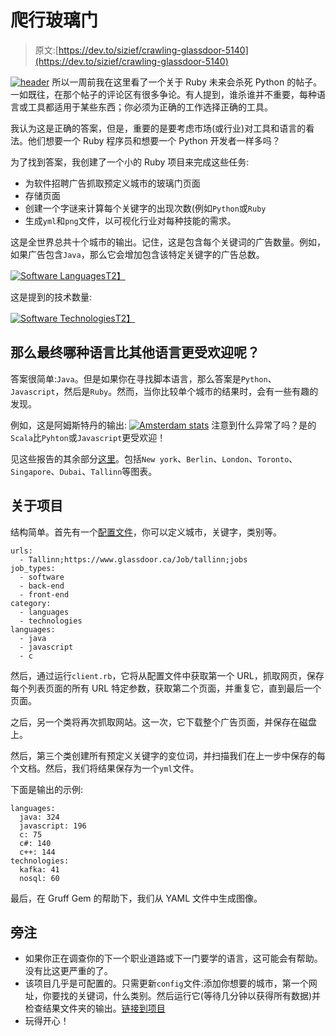 # 爬行玻璃门

> 原文:[https://dev.to/sizief/crawling-glassdoor-5140](https://dev.to/sizief/crawling-glassdoor-5140)

[![header](../Images/f2e2325188db0f6dbee151269f596014.png)](https://res.cloudinary.com/practicaldev/image/fetch/s--0ftMbrGm--/c_limit%2Cf_auto%2Cfl_progressive%2Cq_auto%2Cw_880/https://raw.githubusercontent.com/sizief/glassdoor-analyze/master/result/total-languages.png) 
所以一周前我在这里看了一个关于 Ruby 未来会杀死 Python 的帖子。一如既往，在那个帖子的评论区有很多争论。有人提到，谁杀谁并不重要，每种语言或工具都适用于某些东西；你必须为正确的工作选择正确的工具。

我认为这是正确的答案，但是，重要的是要考虑市场(或行业)对工具和语言的看法。他们想要一个 Ruby 程序员和想要一个 Python 开发者一样多吗？

为了找到答案，我创建了一个小的 Ruby 项目来完成这些任务:

*   为软件招聘广告抓取预定义城市的玻璃门页面
*   存储页面
*   创建一个字谜来计算每个关键字的出现次数(例如`Python`或`Ruby`
*   生成`yml`和`png`文件，以可视化行业对每种技能的需求。

这是全世界总共十个城市的输出。记住，这是包含每个关键词的广告数量。例如，如果广告包含`Java`，那么它会增加包含该特定关键字的广告总数。

[![Software Languages](../Images/24b6ddb783120af6278f8059140b34d1.png)T2】](https://res.cloudinary.com/practicaldev/image/fetch/s--kRJyjC8S--/c_limit%2Cf_auto%2Cfl_progressive%2Cq_auto%2Cw_880/https://github.com/sizief/glassdoor-analyze/blob/master/result/total-languages.png%3Fraw%3Dtrue)

这是提到的技术数量:

[![Software Technologies](../Images/2fd492e6af31fa8643b1e28812706ca3.png)T2】](https://res.cloudinary.com/practicaldev/image/fetch/s--dZjmpWPJ--/c_limit%2Cf_auto%2Cfl_progressive%2Cq_auto%2Cw_880/https://github.com/sizief/glassdoor-analyze/blob/master/result/total-technologies.png%3Fraw%3Dtrue)

## 那么最终哪种语言比其他语言更受欢迎呢？

答案很简单:`Java`。但是如果你在寻找脚本语言，那么答案是`Python`、`Javascript`，然后是`Ruby`。然而，当你比较单个城市的结果时，会有一些有趣的发现。

例如，这是阿姆斯特丹的输出:
[![Amsterdam stats](../Images/8e78ae0c7c8d43e9dd88d322f691a40a.png)](https://res.cloudinary.com/practicaldev/image/fetch/s--xo3G-GMD--/c_limit%2Cf_auto%2Cfl_progressive%2Cq_auto%2Cw_880/https://github.com/sizief/glassdoor-analyze/blob/master/result/amsterdam-languages.png%3Fraw%3Dtrue) 
注意到什么异常了吗？是的`Scala`比`Pyhton`或`Javascript`更受欢迎！

见这些报告的其余部分[这里](https://github.com/sizief/glassdoor-analyze/tree/master/result)。包括`New york`、`Berlin`、`London`、`Toronto`、`Singapore`、`Dubai`、`Tallinn`等图表。

## [](#about-the-project)关于项目

结构简单。首先有一个[配置文件](https://github.com/sizief/glassdoor-analyze/blob/master/config.yml)，你可以定义城市，关键字，类别等。

```
urls:
  - Tallinn;https://www.glassdoor.ca/Job/tallinn;jobs
job_types:  
  - software
  - back-end
  - front-end
category:
  - languages
  - technologies
languages:
  - java
  - javascript 
  - c 
```

然后，通过运行`client.rb`，它将从配置文件中获取第一个 URL，抓取网页，保存每个列表页面的所有 URL 特定参数，获取第二个页面，并重复它，直到最后一个页面。

之后，另一个类将再次抓取网站。这一次，它下载整个广告页面，并保存在磁盘上。

然后，第三个类创建所有预定义关键字的变位词，并扫描我们在上一步中保存的每个文档。然后，我们将结果保存为一个`yml`文件。

下面是输出的示例:

```
languages:
  java: 324
  javascript: 196
  c: 75
  c#: 140
  c++: 144
technologies:
  kafka: 41
  nosql: 60 
```

最后，在 Gruff Gem 的帮助下，我们从 YAML 文件中生成图像。

## [](#side-notes)旁注

*   如果你正在调查你的下一个职业道路或下一门要学的语言，这可能会有帮助。没有比这更严重的了。
*   该项目几乎是可配置的。只需更新`config`文件:添加你想要的城市，第一个网址，你要找的关键词，什么类别。然后运行它(等待几分钟以获得所有数据)并检查结果文件夹的输出。[链接到项目](https://www.github.com/sizief/glassdoor-analyze)
*   玩得开心！